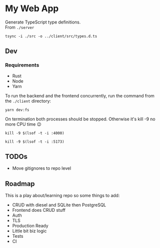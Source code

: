 # My Web App

Generate TypeScript type definitions.  
From `./server`
```
tsync -i ./src -o ../client/src/types.d.ts
```
## Dev

### Requirements
- Rust
- Node
- Yarn

To run the backend and the frontend concurrently, run the command from the `./client` directory:
```
yarn dev:fs
```
On termination both processes should be stopped. Otherwise it's kill -9 no more CPU time 😉
```
kill -9 $(lsof -t -i :4000)
```
```
kill -9 $(lsof -t -i :5173)
```

## TODOs

- Move gitignores to repo level

## Roadmap

This is a play about/learning repo so some things to add:
- CRUD with diesel and SQLite then PostgreSQL
- Frontend does CRUD stuff
- Auth
- TLS
- Production Ready
- Little bit biz logic
- Tests
- CI

